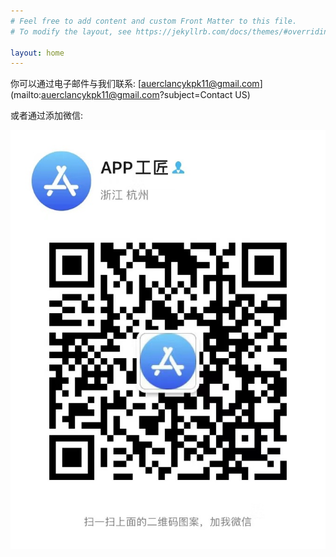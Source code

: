 ```yaml
---
# Feel free to add content and custom Front Matter to this file.
# To modify the layout, see https://jekyllrb.com/docs/themes/#overriding-theme-defaults

layout: home
---
```



你可以通过电子邮件与我们联系:
[auerclancykpk11@gmail.com](mailto:auerclancykpk11@gmail.com?subject=Contact US)

或者通过添加微信:

![微信](/assets/images/qrcode.jpg)
